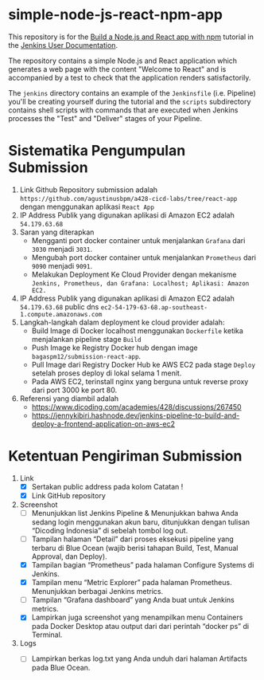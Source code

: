 # simple-node-js-react-npm-app

This repository is for the
[Build a Node.js and React app with npm](https://jenkins.io/doc/tutorials/build-a-node-js-and-react-app-with-npm/)
tutorial in the [Jenkins User Documentation](https://jenkins.io/doc/).

The repository contains a simple Node.js and React application which generates
a web page with the content "Welcome to React" and is accompanied by a test to
check that the application renders satisfactorily.

The `jenkins` directory contains an example of the `Jenkinsfile` (i.e. Pipeline)
you'll be creating yourself during the tutorial and the `scripts` subdirectory
contains shell scripts with commands that are executed when Jenkins processes
the "Test" and "Deliver" stages of your Pipeline.

# Sistematika Pengumpulan Submission

1. Link Github Repository submission adalah `https://github.com/agustinusbpm/a428-cicd-labs/tree/react-app` dengan menggunakan aplikasi `React App`
2. IP Address Publik yang digunakan aplikasi di Amazon EC2 adalah `54.179.63.68`
3. Saran yang diterapkan
    * Mengganti port docker container untuk menjalankan `Grafana` dari `3030` menjadi `3031`.
    * Mengubah port docker container untuk menjalankan `Prometheus` dari `9090` menjadi `9091`.
    * Melakukan Deployment Ke Cloud Provider dengan mekanisme `Jenkins, Prometheus, dan Grafana: Localhost; Aplikasi: Amazon EC2.`
4. IP Address Publik yang digunakan aplikasi di Amazon EC2 adalah `54.179.63.68` public dns `ec2-54-179-63-68.ap-southeast-1.compute.amazonaws.com`
5. Langkah-langkah dalam deployment ke cloud provider adalah:
    * Build Image di Docker localhost menggunakan `Dockerfile` ketika menjalankan pipeline stage `Build`
    * Push Image ke Registry Docker hub dengan image `bagaspm12/submission-react-app`.
    * Pull Image dari Registry Docker Hub ke AWS EC2 pada stage `Deploy` setelah proses deploy di lokal selama 1 menit.
    * Pada AWS EC2, terinstall nginx yang berguna untuk reverse proxy dari port 3000 ke port 80.
6. Referensi yang diambil adalah
    * https://www.dicoding.com/academies/428/discussions/267450
    * https://jennykibiri.hashnode.dev/jenkins-pipeline-to-build-and-deploy-a-frontend-application-on-aws-ec2

# Ketentuan Pengiriman Submission

1. Link
    * [x] Sertakan public address pada kolom Catatan !
    * [x] Link GitHub repository
2. Screenshot
    * [ ] Menunjukkan list Jenkins Pipeline & Menunjukkan bahwa Anda sedang login menggunakan akun baru, ditunjukkan dengan tulisan “Dicoding Indonesia” di sebelah tombol log out.
    * [ ] Tampilan halaman “Detail” dari proses eksekusi pipeline yang terbaru di Blue Ocean (wajib berisi tahapan Build, Test, Manual Approval, dan Deploy).
    * [x] Tampilan bagian “Prometheus” pada halaman Configure Systems di Jenkins.
    * [x] Tampilan menu “Metric Explorer” pada halaman Prometheus. Menunjukkan berbagai Jenkins metrics.
    * [ ] Tampilan “Grafana dashboard” yang Anda buat untuk Jenkins metrics.
    * [x] Lampirkan juga screenshot yang menampilkan menu Containers pada Docker Desktop atau output dari dari perintah “docker ps” di Terminal.
3. Logs
    * [ ] Lampirkan berkas log.txt yang Anda unduh dari halaman Artifacts pada Blue Ocean.

